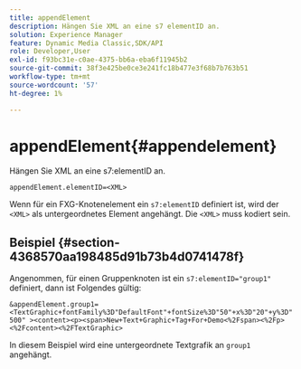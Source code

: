 ```yaml
---
title: appendElement
description: Hängen Sie XML an eine s7 elementID an.
solution: Experience Manager
feature: Dynamic Media Classic,SDK/API
role: Developer,User
exl-id: f93bc31e-c0ae-4375-bb6a-eba6f11945b2
source-git-commit: 38f3e425be0ce3e241fc18b477e3f68b7b763b51
workflow-type: tm+mt
source-wordcount: '57'
ht-degree: 1%

---
```


# appendElement{#appendelement}

Hängen Sie XML an eine s7:elementID an.

`appendElement.elementID=<XML>`

Wenn für ein FXG-Knotenelement ein `s7:elementID` definiert ist, wird der `<XML>` als untergeordnetes Element angehängt. Die `<XML>` muss kodiert sein.

## Beispiel {#section-4368570aa198485d91b73b4d0741478f}

Angenommen, für einen Gruppenknoten ist ein `s7:elementID="group1"` definiert, dann ist Folgendes gültig:

`&appendElement.group1=<TextGraphic+fontFamily%3D"DefaultFont"+fontSize%3D"50"+x%3D"20"+y%3D"500" ><content><p><span>New+Text+Graphic+Tag+For+Demo<%2Fspan><%2Fp><%2Fcontent><%2FTextGraphic>`

In diesem Beispiel wird eine untergeordnete Textgrafik an `group1` angehängt.
